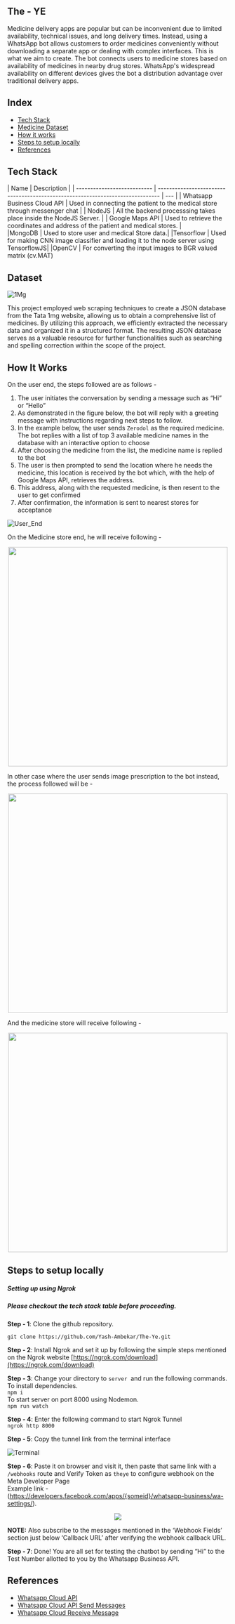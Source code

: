 ## The - YE

Medicine delivery apps are popular but can be inconvenient due to limited availability, technical issues, and long delivery times. Instead, using a WhatsApp bot allows customers to order medicines conveniently without downloading a separate app or dealing with complex interfaces. This is what we aim to create. The bot connects users to medicine stores based on availability of medicines in nearby drug stores. WhatsApp's widespread availability on different devices gives the bot a distribution advantage over traditional delivery apps.

## Index

- [Tech Stack](#tech-stack)
- [Medicine Dataset](#dataset)
- [How it works](#how-it-works)
- [Steps to setup locally](#steps-to-setup-locally)
- [References](#references)

## Tech Stack

| Name                        | Description                                                                    |
| --------------------------- | ------------------------------------------------------------------------------ | --- |
| Whatsapp Business Cloud API | Used in connecting the patient to the medical store through messenger chat     |
| NodeJS                      | All the backend processsing takes place inside the NodeJS Server.              |
| Google Maps API             | Used to retrieve the coordinates and address of the patient and medical stores. |     
|MongoDB                      | Used to store user and medical Store data.|
|Tensorflow                   | Used for making CNN image classifier and loading it to the node server using TensorflowJS|
|OpenCV                       | For converting the input images to BGR valued matrix (cv.MAT)


## Dataset

![1Mg](studyMaterial/Images/1mg.png)

This project employed web scraping techniques to create a JSON database from the Tata 1mg website, allowing us to obtain a comprehensive list of medicines. By utilizing this approach, we efficiently extracted the necessary data and organized it in a structured format. The resulting JSON database serves as a valuable resource for further functionalities such as searching and spelling correction within the scope of the project.

## How It Works

On the user end, the steps followed are as follows -

1. The user initiates the conversation by sending a message such as “Hi” or “Hello”
2. As demonstrated in the figure below, the bot will reply with a greeting message with instructions regarding next steps to follow.
3. In the example below, the user sends ```Zerodol``` as the required medicine. The bot replies with a list of top 3 available medicine names in the database with an interactive option to choose
4. After choosing the medicine from the list, the medicine name is replied to the bot
5. The user is then prompted to send the location where he needs the medicine, this location is received by the bot which, with the help of Google Maps API, retrieves the address.
6. This address, along with the requested medicine, is then resent to the user to get confirmed
7. After confirmation, the information is sent to nearest stores for acceptance

![User_End](studyMaterial/Images/User_Side.png)

On the Medicine store end, he will receive following -

<p align = "center">
<img src="studyMaterial/Images/Store-Side.jpeg"  height="500">
</p>

In other case where the user sends image prescription to the bot instead, the process followed will be - 

<p align = "center">
<img src="studyMaterial/Images/userSide_image.png"  height="500">
</p>

And the medicine store will receive following - 

<p align = "center">
<img src="studyMaterial/Images/storeSide__image.png"  height="500">
</p>

## Steps to setup locally

##### Setting up using Ngrok

##### Please checkout the tech stack table before proceeding.

**Step - 1**: Clone the github repository.

```
git clone https://github.com/Yash-Ambekar/The-Ye.git
```

**Step - 2**: Install Ngrok and set it up by following the simple steps mentioned on the Ngrok website [https://ngrok.com/download](https://ngrok.com/download)

**Step - 3**: Change your directory to `server`  and run the following commands.  
To install dependencies.  
`npm i `  
To start server on port 8000 using Nodemon.  
`npm run watch`

**Step - 4**: Enter the following command to start Ngrok Tunnel  
`ngrok http 8000`

**Step - 5**: Copy the tunnel link from the terminal interface

![Terminal](studyMaterial/Images/ngrok-terminal.png)

**Step - 6**: Paste it on browser and visit it, then paste that same link with a `/webhooks` route and Verify Token as `theye` to configure webhook on the Meta Developer Page  
Example link -  
(https://developers.facebook.com/apps/{someid}/whatsapp-business/wa-settings/).

<p align = "center">
<img src="studyMaterial/Images/CallBack_URL.png" >
</p>

**NOTE:** Also subscribe to the messages mentioned in the ‘Webhook Fields’ section just below ‘Callback URL’ after verifying the webhook callback URL.

**Step - 7**: Done! You are all set for testing the chatbot by sending “Hi” to the Test Number allotted to you by the Whatsapp Business API.

## References

- [Whatsapp Cloud API](https://developers.facebook.com/docs/whatsapp/cloud-api)
- [Whatsapp Cloud API Send Messages](https://developers.facebook.com/docs/whatsapp/cloud-api/guides/send-messages)
- [Whatsapp Cloud Receive Message](https://developers.facebook.com/docs/whatsapp/cloud-api/webhooks/payload-examples)
